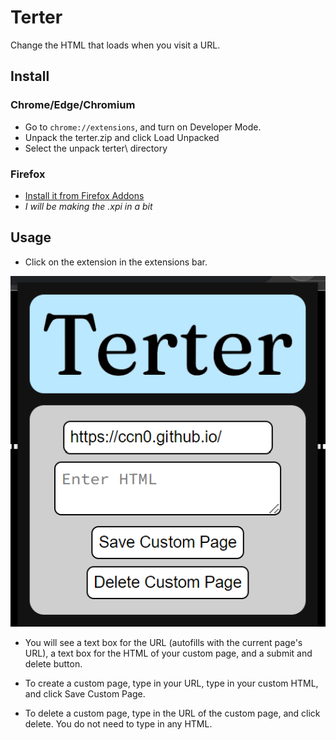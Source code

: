 # Terter

Change the HTML that loads when you visit a URL.

## Install

### Chrome/Edge/Chromium

- Go to `chrome://extensions`, and turn on Developer Mode.
- Unpack the terter.zip and click Load Unpacked
- Select the unpack terter\ directory

### Firefox

- [Install it from Firefox Addons](https://addons.mozilla.org/en-US/firefox/addon/terter/)
- _I will be making the .xpi in a bit_

## Usage

- Click on the extension in the extensions bar.

![Popup](readme-popup.png)

- You will see a text box for the URL (autofills with the current page's URL), a text box for the HTML of your custom page, and a submit and delete button.

- To create a custom page, type in your URL, type in your custom HTML, and click Save Custom Page.

- To delete a custom page, type in the URL of the custom page, and click delete. You do not need to type in any HTML.
